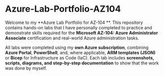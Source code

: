 # Azure-Lab-Portfolio-AZ104

Welcome to my **Azure Lab Portfolio for AZ-104 **. This repository contains hands-on labs that I have personally completed to practice and demonstrate skills required for the **Microsoft AZ-104: Azure Administrator Associate** certification and real-world Azure administration tasks.

All labs were completed using my **own Azure subscription**, combining **Azure Portal**, **PowerShell**, and, where applicable, **ARM templates (JSON)** or **Bicep** for Infrastructure as Code (IaC). Each lab includes **screenshots, scripts, diagrams, and step-by-step documentation** to show that the work was done by myself.
